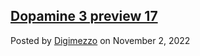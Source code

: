 ## [Dopamine 3 preview 17](site/blog/post/dopamine-3-preview-17)

Posted by [Digimezzo](https://twitter.com/digimezzo) on November 2, 2022
